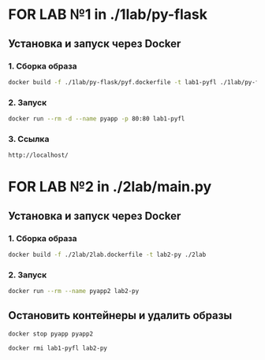 # FOR LAB №1 in ./1lab/py-flask
## Установка и запуск через Docker
### 1. Сборка образа
```bash
docker build -f ./1lab/py-flask/pyf.dockerfile -t lab1-pyfl ./1lab/py-flask
```
### 2. Запуск
```bash
docker run --rm -d --name pyapp -p 80:80 lab1-pyfl
```
### 3. Ссылка
```bash
http://localhost/
```
# FOR LAB №2 in ./2lab/main.py
## Установка и запуск через Docker
### 1. Сборка образа
```bash
docker build -f ./2lab/2lab.dockerfile -t lab2-py ./2lab
```
### 2. Запуск
```bash
docker run --rm --name pyapp2 lab2-py 
```

## Остановить контейнеры и удалить образы
```bash
docker stop pyapp pyapp2
```
```bash
docker rmi lab1-pyfl lab2-py 
```